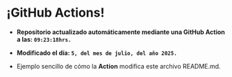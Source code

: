 # ¡GitHub Actions!
* **Repositorio actualizado automáticamente mediante una GitHub Action a las: `09:23:18hrs.`**
* **Modificado el día: `5, del mes de julio, del año 2025.`**

* Ejemplo sencillo de cómo la **Action** modifica este archivo README.md.
